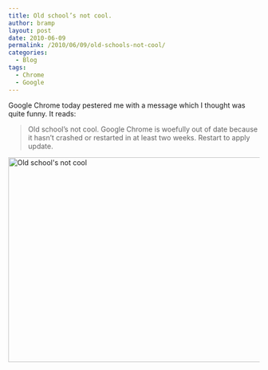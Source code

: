 ```yaml
---
title: Old school’s not cool.
author: bramp
layout: post
date: 2010-06-09
permalink: /2010/06/09/old-schools-not-cool/
categories:
  - Blog
tags:
  - Chrome
  - Google
---
```

Google Chrome today pestered me with a message which I thought was quite funny. It reads:

> Old school&#8217;s not cool. Google Chrome is woefully out of date because it hasn&#8217;t crashed or restarted in at least two weeks. Restart to apply update. 

<div class="figure">
  <img src="http://bramp.net/images/chrome-old-school.jpg" width="664" height="411" alt="Old school's not cool" />
</div>